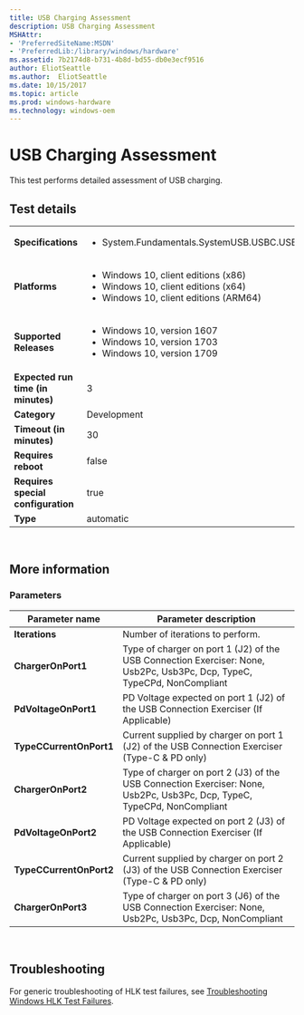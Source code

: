```yaml
---
title: USB Charging Assessment
description: USB Charging Assessment
MSHAttr:
- 'PreferredSiteName:MSDN'
- 'PreferredLib:/library/windows/hardware'
ms.assetid: 7b2174d8-b731-4b8d-bd55-db0e3ecf9516
author: EliotSeattle
ms.author:  EliotSeattle
ms.date: 10/15/2017
ms.topic: article
ms.prod: windows-hardware
ms.technology: windows-oem
---
```


# <span id="p_hlk_test.6f850c14-ef5a-4a80-9c42-43321b4adef0"></span>USB Charging Assessment


This test performs detailed assessment of USB charging.

## Test details
|||
|---|---|
| **Specifications**  | <ul><li>System.Fundamentals.SystemUSB.USBC.USBTypeCCharging</li></ul> |  
| **Platforms**   | <ul><li>Windows 10, client editions (x86)</li><li>Windows 10, client editions (x64)</li><li>Windows 10, client editions (ARM64)</li></ul> |
| **Supported Releases** | <ul><li>Windows 10, version 1607</li><li>Windows 10, version 1703</li><li>Windows 10, version 1709</li></ul> |
|**Expected run time (in minutes)**| 3 |
|**Category**| Development |
|**Timeout (in minutes)**| 30 |
|**Requires reboot**| false |
|**Requires special configuration**| true |
|**Type**| automatic |

 

## <span id="More_information"></span><span id="more_information"></span><span id="MORE_INFORMATION"></span>More information


### <span id="Parameters"></span><span id="parameters"></span><span id="PARAMETERS"></span>Parameters

| Parameter name          | Parameter description                                                                                                   |
|-------------------------|-------------------------------------------------------------------------------------------------------------------------|
| **Iterations**          | Number of iterations to perform.                                                                                        |
| **ChargerOnPort1**      | Type of charger on port 1 (J2) of the USB Connection Exerciser: None, Usb2Pc, Usb3Pc, Dcp, TypeC, TypeCPd, NonCompliant |
| **PdVoltageOnPort1**    | PD Voltage expected on port 1 (J2) of the USB Connection Exerciser (If Applicable)                                      |
| **TypeCCurrentOnPort1** | Current supplied by charger on port 1 (J2) of the USB Connection Exerciser (Type-C & PD only)                           |
| **ChargerOnPort2**      | Type of charger on port 2 (J3) of the USB Connection Exerciser: None, Usb2Pc, Usb3Pc, Dcp, TypeC, TypeCPd, NonCompliant |
| **PdVoltageOnPort2**    | PD Voltage expected on port 2 (J3) of the USB Connection Exerciser (If Applicable)                                      |
| **TypeCCurrentOnPort2** | Current supplied by charger on port 2 (J3) of the USB Connection Exerciser (Type-C & PD only)                           |
| **ChargerOnPort3**      | Type of charger on port 3 (J6) of the USB Connection Exerciser: None, Usb2Pc, Usb3Pc, Dcp, NonCompliant                 |

 

## <span id="Troubleshooting"></span><span id="troubleshooting"></span><span id="TROUBLESHOOTING"></span>Troubleshooting


For generic troubleshooting of HLK test failures, see [Troubleshooting Windows HLK Test Failures](..\user\troubleshooting-windows-hlk-test-failures.md).

 

 






